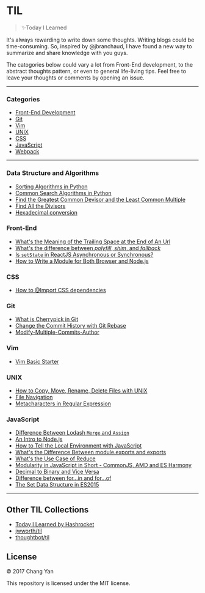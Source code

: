 # TIL

> :sparkles:Today I Learned

It's always rewarding to write down some thoughts. Writing blogs could be time-consuming. So, inspired by @jbranchaud, I have found a new way to summarize and share knowledge with you guys.

The catogories below could vary a lot from Front-End development, to the abstract thoughts pattern, or even to general life-living tips. Feel free to leave your thoughts or comments by opening an issue.

---

### Categories

* [Front-End Development](#front-end)
* [Git](#git)
* [Vim](#vim)
* [UNIX](#unix)
* [CSS](#css)
* [JavaScript](#javascript)
* [Webpack](#webpack)

---

### Data Structure and Algorithms
- [Sorting Algorithms in Python](algorithms/sorting.md)
- [Common Search Algorithms in Python](algorithms/search.md)
- [Find the Greatest Common Devisor and the Least Common Multiple](algorithms/gcd.md)
- [Find All the Divisors](algorithms/find-all-divisors.md)
- [Hexadecimal conversion](algorithms/hexadecimal-conversion.md)

### Front-End

- [What's the Meaning of the Trailing Space at the End of An Url](front-end-dev/trailing-space-url.md)
- [What's the difference between *polyfill*, *shim*, and *fallback*](front-end-dev/whats-the-meaning-of-polyfill-fallback-shim.md)
- [Is `setState` in ReactJS Asynchronous or Synchronous?](front-end-dev/reactjs-setstate.md)
- [How to Write a Module for Both Browser and Node.js](front-end-dev/sample-umd.md)

### CSS

- [How to @Import CSS dependencies](css/import-dependencies.md)

### Git

- [What is Cherrypick in Git](git/what-is-git-cherrypick.md)
- [Change the Commit History with Git Rebase](git/interactive-rebase.md)
- [Modify-Multiple-Commits-Author](git/modify-all-commits-author.md)

### Vim

- [Vim Basic Starter](vim/basic-starter.md)

### UNIX

- [How to Copy, Move, Rename, Delete Files with UNIX](unix/copy-move-rename-delete.md)
- [File Navigation](unix/file-navigation.md)
- [Metacharacters in Regular Expression](unix/metacharacters-in-regex.md)

### JavaScript

- [Difference Between Lodash `Merge` and `Assign`](javascript/difference-between-lodash-assign-and-merge.md)
- [An Intro to Node.js](javascript/nodejs-intro.md)
- [How to Tell the Local Environment with JavaScript](javascript/how-to-tell-the-local-env-with-js.md)
- [What's the Difference Between module.exports and exports](javascript/whats-the-difference-between-module-exports-and-exports.md)
- [What's the Use Case of Reduce](javascript/whats-the-use-case-of-reduce)
- [Modularity in JavaScript in Short - CommonJS, AMD and ES Harmony](javascript/writing-modular-javascript.md)
- [Decimal to Binary and Vice Versa](javascript/decimal-to-binary.md)
- [Difference between for...in and for...of](javascript/difference-between-for-in-and-for-of.md)
- [The Set Data Structure in ES2015](javascript/set.md)

---

## Other TIL Collections

* [Today I Learned by Hashrocket](https://til.hashrocket.com)
* [jwworth/til](https://github.com/jwworth/til)
* [thoughtbot/til](https://github.com/thoughtbot/til)

## License

&copy; 2017 Chang Yan

This repository is licensed under the MIT license.